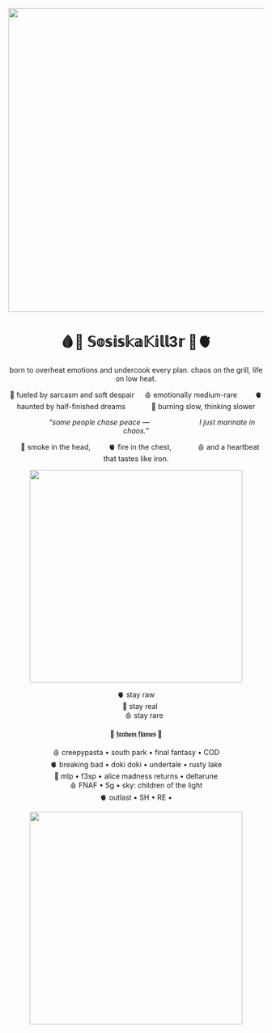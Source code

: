 <p align="center">
  <img src="https://sun9-38.userapi.com/s/v1/if2/3u3yNOx6t529Ejt0vjNQSechcLNbm3YMeK9Nv32glEicc4I1ZSZ3vvbce6m_pRJhg4dY6TsiIut9_8YPZhwFNfd9.jpg?quality=95&as=32x12,48x18,72x28,108x42,160x62,240x92,360x139,480x185,540x208,640x246,720x277,1080x416,1280x493&from=bu&u=b2yrQyX5T2dv-WT9Wrlh6cWNMjAQwNcqixctgIXaSM0&cs=640x0" width="600" />
</p>

<h1 align="center">🩸🥩 𝕊𝕠𝕤𝕚𝕤𝕜𝕒𝕂𝕚𝕝𝕝3𝕣 🥩🫀</h1>

<p align="center">
       born to overheat emotions  
          and undercook every plan.  
              chaos on the grill, life on low heat.  
</p>

<p align="center">
🥩 fueled by sarcasm and soft despair  
&nbsp;&nbsp;&nbsp;&nbsp;🩸 emotionally medium-rare  
&nbsp;&nbsp;&nbsp;&nbsp;&nbsp;&nbsp;&nbsp;&nbsp;🫀 haunted by half-finished dreams  
&nbsp;&nbsp;&nbsp;&nbsp;&nbsp;&nbsp;&nbsp;&nbsp;&nbsp;&nbsp;&nbsp;&nbsp;🥩 burning slow, thinking slower  
</p>

<p align="center">
&nbsp;&nbsp;&nbsp;&nbsp;&nbsp;&nbsp;&nbsp;&nbsp;&nbsp;&nbsp;&nbsp;&nbsp;&nbsp;&nbsp;&nbsp;&nbsp;<i>“some people chase peace —  
&nbsp;&nbsp;&nbsp;&nbsp;&nbsp;&nbsp;&nbsp;&nbsp;&nbsp;&nbsp;&nbsp;&nbsp;&nbsp;&nbsp;&nbsp;&nbsp;&nbsp;&nbsp;&nbsp;&nbsp;&nbsp;&nbsp;&nbsp;&nbsp;I just marinate in chaos.”</i>
</p>

<p align="center">
&nbsp;&nbsp;&nbsp;&nbsp;🥩 smoke in the head,  
&nbsp;&nbsp;&nbsp;&nbsp;&nbsp;&nbsp;&nbsp;&nbsp;🫀 fire in the chest,  
&nbsp;&nbsp;&nbsp;&nbsp;&nbsp;&nbsp;&nbsp;&nbsp;&nbsp;&nbsp;&nbsp;&nbsp;🩸 and a heartbeat that tastes like iron.  
</p>

<p align="center">
  <img src="https://i.pinimg.com/originals/dd/be/28/ddbe283335d1967640c58c6f104a00c5.gif" width="420" />
</p>

<p align="center">
🫀 stay raw <br>
&nbsp;&nbsp;&nbsp;&nbsp;🥩 stay real <br>
&nbsp;&nbsp;&nbsp;&nbsp;&nbsp;&nbsp;&nbsp;&nbsp;🩸 stay rare
</p>

<p align="center">
  <b>🥩 𝔣𝔞𝔫𝔡𝔬𝔪 𝔣𝔩𝔞𝔪𝔢𝔰 🥩</b><br><br>
  🩸 creepypasta • south park • final fantasy • COD <br>
  🫀 breaking bad • doki doki • undertale • rusty lake <br>
  🥩 mlp • f3sp • alice madness returns • deltarune <br>
  🩸 FNAF • Sg • sky: children of the light <br>
  🫀 outlast • SH • RE •
</p>

<p align="center">
  <img src="https://sun9-1.userapi.com/s/v1/if2/K33v4tbcNnwC8E8sdvAV2fjvtXBCA7n05bisPosA0ou8rwTL90SZN4_jfPI6Gh00Fbq5hgwKI6tNXqKZd-ELSaOx.jpg?quality=95&as=32x12,48x18,72x28,108x42,160x62,240x92,360x139,480x185,540x208,640x246,720x277,1080x416,1280x493&from=bu&u=za6TOwBA8xAZRQ5gLyoQ3X0-SBoHh4RHyvEGv1ERVZs&cs=640x0" width="420" />
</p>
